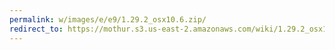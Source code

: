 ```yaml
---
permalink: w/images/e/e9/1.29.2_osx10.6.zip/
redirect_to: https://mothur.s3.us-east-2.amazonaws.com/wiki/1.29.2_osx10.6.zip
---
```



